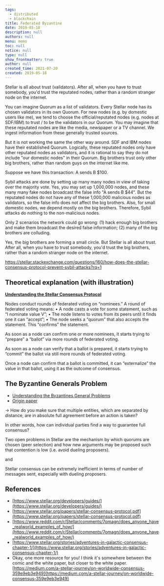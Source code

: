 ```yaml
---
tags: 
  - distributed
  - blockchain
title: Federated Byzantine
date: 2019-05-18
description: null
authors: null
menu: memo
toc: null
notice: null
type: null
show_frontmatter: true
author: null
created_time: 2021-07-20
created: 2019-05-18
---
```


Stellar is all about trust (validators). After all, when you have to trust somebody, you'd trust the reputated nodes, rather than a random stranger node on the internet.

You can imagine Quorum as a list of validators. Every Stellar node has its chosen validators in its own Quorum. For new nodes (e.g. by domestic users like me), we tend to choose the official/reputated nodes (e.g. nodes at SDF/IBM) to trust / to be the validators in our Quorum. You may imagine that these reputated nodes are like the media, newspaper or a TV channel. We ingest information from these generally trusted sources.

But it is not working the same the other way around. SDF and IBM nodes have their established Quorum. Logically, these reputated nodes only have other reputated nodes as validators, and it is rational to say they do not include "our domestic nodes" in their Quorum. Big brothers trust only other big brothers, rather than random guys on the internet like me.

Suppose we have this transaction: A sends B $100.

Sybil attacks are done by setting up many many nodes in view of taking over the majority vote. Yes, you may set up 1,000,000 nodes, and these many many fake nodes broadcast the false info "A sends B $44". But the reputated nodes do not have any of these 1,000,000 malicious nodes as validators, so the false info does not affect the big brothers. Also, for small domestic nodes, we depend mostly on the big brothers. Therefore, Sybil attacks do nothing to the non-malicious nodes.

Only 2 scenarios the network could go wrong: (1) hack enough big brothers and make them broadcast the desired false information; (2) many of the big brothers are colluding.

Yes, the big brothers are forming a small circle. But Stellar is all about trust. After all, when you have to trust somebody, you'd trust the big brothers, rather than a random stranger node on the internet.

https://stellar.stackexchange.com/questions/160/how-does-the-stellar-consensus-protocol-prevent-sybil-attacks?rq=1

## Theoretical explanation (with illustration)

**[Understanding the Stellar Consensus Protocol](https://medium.com/interstellar/understanding-the-stellar-consensus-protocol-423409aad32e)**

Nodes conduct rounds of federated voting on “nominees.” A round of federated voting means:
• A node casts a vote for some statement, such as “I nominate value V”;
• The node listens to votes from its peers until it finds one it can “accept”;
• The node seeks a “quorum” that also accepts the statement. This “confirms” the statement.

As soon as a node can confirm one or more nominees, it starts trying to “prepare” a “ballot” via more rounds of federated voting.

As soon as a node can verify that a ballot is prepared, it starts trying to “commit” the ballot via still more rounds of federated voting.

Once a node can confirm that a ballot is committed, it can “externalize” the value in that ballot, using it as the outcome of consensus.

## The Byzantine Generals Problem

* [Understanding the Byzantines General Problems](https://medium.com/coinmonks/a-note-from-anthony-if-you-havent-already-please-read-the-article-gaining-clarity-on-key-787989107969)
* [Origin paper](https://people.eecs.berkeley.edu/~luca/cs174/byzantine.pdf)

→ How do you make sure that multiple entities, which are separated by distance, are in absolute full agreement before an action is taken?

In other words, how can individual parties find a way to guarantee full consensus?

Two open problems in Stellar are the mechanism by which quorums are chosen (peer selection) and how new arguments may be proposed such that contention is low (i.e. avoid dueling proposers).

and

Stellar consensus can be extremely inefficient in terms of number of messages sent, especially with dueling proposers.

## References

* [https://www.stellar.org/developers/guides/](https://www.stellar.org/developers/guides/)
* [https://www.stellar.org/papers/stellar-consensus-protocol.pdf](https://www.stellar.org/papers/stellar-consensus-protocol.pdf)
* [https://www.reddit.com/r/Stellar/comments/7omagn/does_anyone_have_realworld_examples_of_how/](https://www.reddit.com/r/Stellar/comments/7omagn/does_anyone_have_realworld_examples_of_how/)
* [https://www.stellar.org/stories/adventures-in-galactic-consensus-chapter-1/](https://www.stellar.org/stories/adventures-in-galactic-consensus-chapter-1/)
* Okay, one more resource for you! I think it's somewhere between the comic and the white paper, but closer to the white paper. [https://medium.com/a-stellar-journey/on-worldwide-consensus-359e9eb3e949](https://medium.com/a-stellar-journey/on-worldwide-consensus-359e9eb3e949)